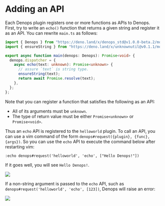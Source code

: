 # Adding an API

Each Denops plugin registers one or more functions as APIs to Denops.
First, try to write an `echo()` function that returns a given string and register it as an API.
You can rewrite `main.ts` as follows:

```ts:main.ts
import { Denops } from "https://deno.land/x/denops_std@v1.0.0-beta.2/mod.ts";
import { ensureString } from "https://deno.land/x/unknownutil@v0.1.1/mod.ts";

export async function main(denops: Denops): Promise<void> {
  denops.dispatcher = {
    async echo(text: unknown): Promise<unknown> {
      // assure `text` is string type.
      ensureString(text);
      return await Promise.resolve(text);
    },
  };
};
```

Note that you can register a function that satisfies the following as an API:
- All of its arguments must be `unknown`.
- The type of return value must be either `Promise<unknown>` or `Promise<void>`.

Thus an `echo` API is registered to the `helloworld` plugin.
To call an API, you can use a vim command of the form `denops#request({plugin}, {func}, {args})`.
So you can use the `echo` API to execute the command below after restarting vim:

```vim
:echo denops#request('helloworld', 'echo', ["Hello Denops!"])
```

If it goes well, you will see `Hello Denops!`.

![](https://storage.googleapis.com/zenn-user-upload/2fyw9gsjs0mhxa132q2dkrz2yle3)

If a non-string argument is passed to the `echo` API, such as `denops#request('helloworld', 'echo', [123])`, Denops will raise an error:

![](https://storage.googleapis.com/zenn-user-upload/ykf75d9whbfjjntdk93jxcfmilsc)
